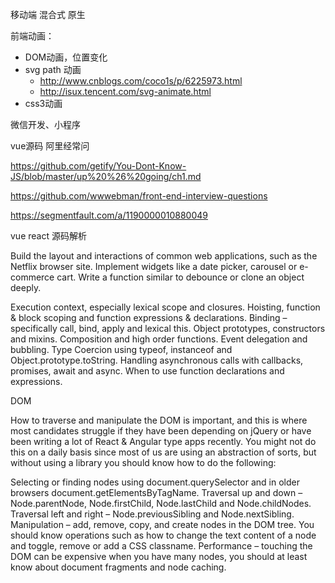 移动端
混合式 原生

前端动画：
* DOM动画，位置变化
* svg path 动画
  * <http://www.cnblogs.com/coco1s/p/6225973.html>
  * <http://isux.tencent.com/svg-animate.html>
* css3动画

微信开发、小程序

vue源码 阿里经常问

<https://github.com/getify/You-Dont-Know-JS/blob/master/up%20%26%20going/ch1.md>

<https://github.com/wwwebman/front-end-interview-questions>

https://segmentfault.com/a/1190000010880049

vue react 源码解析

Build the layout and interactions of common web applications, such as the Netflix browser site.
Implement widgets like a date picker, carousel or e-commerce cart.
Write a function similar to debounce or clone an object deeply.

Execution context, especially lexical scope and closures.
Hoisting, function & block scoping and function expressions & declarations.
Binding – specifically call, bind, apply and lexical this.
Object prototypes, constructors and mixins.
Composition and high order functions.
Event delegation and bubbling.
Type Coercion using typeof, instanceof and Object.prototype.toString.
Handling asynchronous calls with callbacks, promises, await and async.
When to use function declarations and expressions.

DOM

How to traverse and manipulate the DOM is important, and this is where most candidates struggle if they have been depending on jQuery or have been writing a lot of React & Angular type apps recently. You might not do this on a daily basis since most of us are using an abstraction of sorts, but without using a library you should know how to do the following:

Selecting or finding nodes using document.querySelector and in older browsers document.getElementsByTagName.
Traversal up and down – Node.parentNode, Node.firstChild, Node.lastChild and Node.childNodes.
Traversal left and right – Node.previousSibling and Node.nextSibling.
Manipulation – add, remove, copy, and create nodes in the DOM tree. You should know operations such as how to change the text content of a node and toggle, remove or add a CSS classname.
Performance – touching the DOM can be expensive when you have many nodes, you should at least know about document fragments and node caching.
